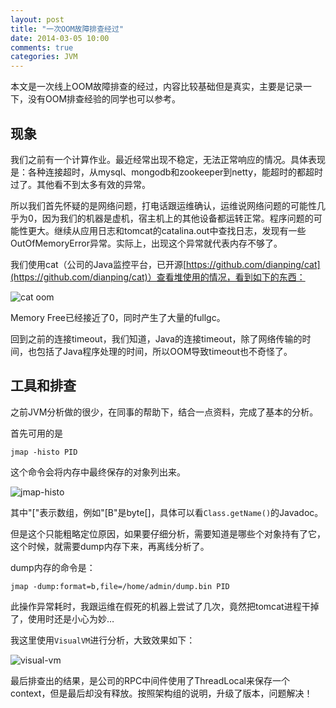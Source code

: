 ```yaml
---
layout: post
title: "一次OOM故障排查经过"
date: 2014-03-05 10:00
comments: true
categories: JVM
---
```

本文是一次线上OOM故障排查的经过，内容比较基础但是真实，主要是记录一下，没有OOM排查经验的同学也可以参考。

<!--more-->

## 现象

我们之前有一个计算作业。最近经常出现不稳定，无法正常响应的情况。具体表现是：各种连接超时，从mysql、mongodb和zookeeper到netty，能超时的都超时过了。其他看不到太多有效的异常。

所以我们首先怀疑的是网络问题，打电话跟运维确认，运维说网络问题的可能性几乎为0，因为我们的机器是虚机，宿主机上的其他设备都运转正常。程序问题的可能性更大。继续从应用日志和tomcat的catalina.out中查找日志，发现有一些OutOfMemoryError异常。实际上，出现这个异常就代表内存不够了。

我们使用cat（公司的Java监控平台，已开源[https://github.com/dianping/cat](https://github.com/dianping/cat)）查看堆使用的情况，看到如下的东西：

![cat oom][1]

Memory Free已经接近了0，同时产生了大量的fullgc。

回到之前的连接timeout，我们知道，Java的连接timeout，除了网络传输的时间，也包括了Java程序处理的时间，所以OOM导致timeout也不奇怪了。

## 工具和排查

之前JVM分析做的很少，在同事的帮助下，结合一点资料，完成了基本的分析。

首先可用的是

	jmap -histo PID
	
这个命令会将内存中最终保存的对象列出来。

![jmap-histo][2]

其中"\["表示数组，例如"\[B"是byte[]，具体可以看`Class.getName()`的Javadoc。

但是这个只能粗略定位原因，如果要仔细分析，需要知道是哪些个对象持有了它，这个时候，就需要dump内存下来，再离线分析了。

dump内存的命令是：

	jmap -dump:format=b,file=/home/admin/dump.bin PID
	
此操作异常耗时，我跟运维在假死的机器上尝试了几次，竟然把tomcat进程干掉了，使用时还是小心为妙…

我这里使用`VisualVM`进行分析，大致效果如下：

![visual-vm][3]
	
最后排查出的结果，是公司的RPC中间件使用了ThreadLocal来保存一个context，但是最后却没有释放。按照架构组的说明，升级了版本，问题解决！
	
  [1]: http://static.oschina.net/uploads/space/2014/0305/093930_DljD_190591.png
  [2]: http://static.oschina.net/uploads/space/2014/0305/095032_407L_190591.png
  [3]: http://static.oschina.net/uploads/space/2014/0305/095802_NpnZ_190591.png